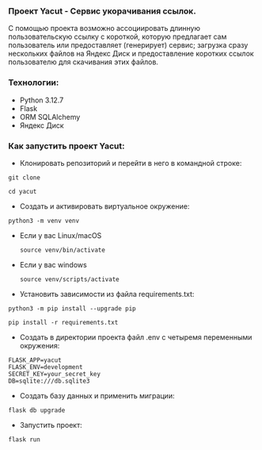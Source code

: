 ### Проект Yacut - Сервис укорачивания ссылок.

С помощью проекта возможно ассоциировать длинную пользовательскую ссылку с короткой, которую предлагает сам пользователь или предоставляет (генерирует) сервис; загрузка сразу нескольких файлов на Яндекс Диск и предоставление коротких ссылок пользователю для скачивания этих файлов.

### Технологии:

* Python 3.12.7
* Flask
* ORM SQLAlchemy
* Яндекс Диск

### Как запустить проект Yacut:

* Клонировать репозиторий и перейти в него в командной строке:

```
git clone 
```

```
cd yacut
```

* Cоздать и активировать виртуальное окружение:

```
python3 -m venv venv
```

* Если у вас Linux/macOS

    ```
    source venv/bin/activate
    ```

* Если у вас windows

    ```
    source venv/scripts/activate
    ```

* Установить зависимости из файла requirements.txt:

```
python3 -m pip install --upgrade pip
```

```
pip install -r requirements.txt
```

* Создать в директории проекта файл .env с четыремя переменными окружения:

```
FLASK_APP=yacut
FLASK_ENV=development
SECRET_KEY=your_secret_key
DB=sqlite:///db.sqlite3
```

* Создать базу данных и применить миграции:

```
flask db upgrade
```

* Запустить проект:

```
flask run
```
